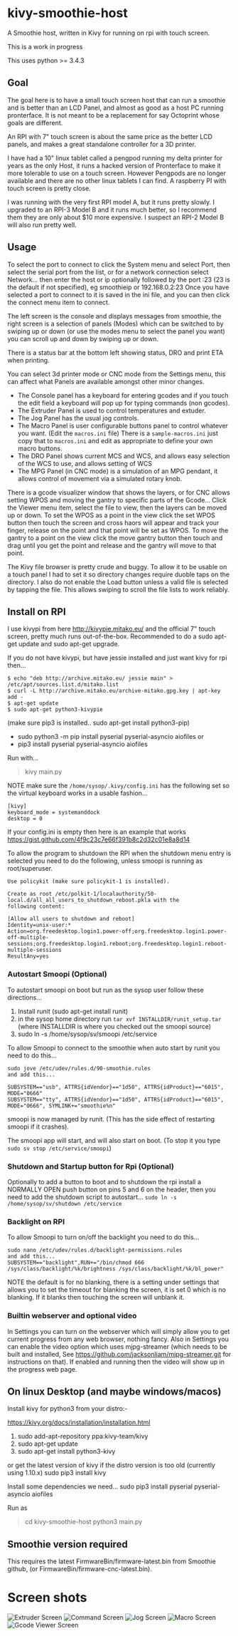 # kivy-smoothie-host
A Smoothie host, written in Kivy for running on rpi with touch screen.

This is a work in progress

This uses python >= 3.4.3

## Goal
The goal here is to have a small touch screen host that can run a smoothie and is better than an LCD Panel, and almost as good as a host PC running pronterface.
It is not meant to be a replacement for say Octoprint whose goals are different.

An RPI with 7" touch screen is about the same price as the better LCD panels, and makes a great standalone controller for a 3D printer.

I have had a 10" linux tablet called a pengpod running my delta printer for years as the only Host, it runs a hacked version of Pronterface to make it more tolerable to use on a touch screen. However Pengpods are no longer available and there are no other linux tablets I can find. A raspberry PI with touch screen is pretty close.

I was running with the very first RPI model A, but it runs pretty slowly.
I upgraded to an RPI-3 Model B and it runs much better, so I recommend them they are only about $10 more expensive.
I suspect an RPI-2 Model B will also run pretty well.

## Usage

To select the port to connect to click the System menu and select Port, then select the serial port from the list, or for a network connection select Network...
then enter the host or ip optionally followed by the port :23 (23 is the default if not specified), eg smoothieip or 192.168.0.2:23
Once you have selected a port to connect to it is saved in the ini file, and you can then click the connect menu item to connect.

The left screen is the console and displays messages from smoothie, the right screen is a selection of panels (Modes) which can be switched to by swiping up or down
(or use the modes menu to select the panel you want) you can scroll up and down by swiping up or down.

There is a status bar at the bottom left showing status, DRO and print ETA when printing.

You can select 3d printer mode or CNC mode from the Settings menu, this can affect what Panels are available amongst other minor changes.

- The Console panel has a keyboard for entering gcodes and if you touch the edit field a keyboard will pop up for typing commands (non gcodes).
- The Extruder Panel is used to control temperatures and extuder.
- The Jog Panel has the usual jog controls.
- The Macro Panel is user configurable buttons panel to control whatever you want. (Edit the `macros.ini` file)
  There is a `sample-macros.ini` just copy that to `macros.ini` and edit as appropriate to define your own macro buttons.
- The DRO Panel shows current MCS and WCS, and allows easy selection of the WCS to use, and allows setting of WCS
- The MPG Panel (in CNC mode) is a simulation of an MPG pendant, it allows control of movement via a simulated rotary knob.

There is a gcode visualizer window that shows the layers, or for CNC allows setting WPOS and moving the gantry to specific parts of the Gcode...
Click the Viewer menu item, select the file to view, then the layers can be moved up or down.
To set the WPOS as a point in the view click the set WPOS button then touch the screen and cross haors will appear and track your finger, release on the point and that point will be set as WPOS. To move the gantry to a point on the view click the move gantry button then touch and drag until you get the point and release and the gantry will move to that point.

The Kivy file browser is pretty crude and buggy. To allow it to be usable on a touch panel I had to set it so directory changes require duoble taps on the directory. I also do not enable the Load button unless a valid file is selected by tapping the file. This allows swiping to scroll the file lists to work reliably.

## Install on RPI

I use kivypi from here  http://kivypie.mitako.eu/ and the official 7" touch screen, pretty much runs out-of-the-box.
Recommended to do a sudo apt-get update and sudo apt-get upgrade.

If you do not have kivypi, but have jessie installed and just want kivy for rpi then...

    $ echo "deb http://archive.mitako.eu/ jessie main" > /etc/apt/sources.list.d/mitako.list
    $ curl -L http://archive.mitako.eu/archive-mitako.gpg.key | apt-key add -
    $ apt-get update
    $ sudo apt-get python3-kivypie

(make sure pip3 is installed.. sudo apt-get install python3-pip)

- sudo python3 -m pip install pyserial pyserial-asyncio aiofiles
or
- pip3 install pyserial pyserial-asyncio aiofiles

Run with...

> kivy main.py

NOTE make sure the ```/home/sysop/.kivy/config.ini``` has the following set so the virtual keyboard works in a usable fashion...

    [kivy]
    keyboard_mode = systemanddock
    desktop = 0

If your config.ini is empty then here is an example that works https://gist.github.com/4f9c23c7e66f391b8c2d32c01e8a8d14


To allow the program to shutdown the RPI when the shutdown menu entry is selected you need to do the following, unless smoopi is running as root/superuser.


    Use policykit (make sure policykit-1 is installed).

    Create as root /etc/polkit-1/localauthority/50-local.d/all_all_users_to_shutdown_reboot.pkla with the 
    following content:

    [Allow all users to shutdown and reboot]
    Identity=unix-user:*
    Action=org.freedesktop.login1.power-off;org.freedesktop.login1.power-off-multiple-sessions;org.freedesktop.login1.reboot;org.freedesktop.login1.reboot-multiple-sessions
    ResultAny=yes

### Autostart Smoopi (Optional)

To autostart smoopi on boot but run as the sysop user follow these directions...

1. Install runit (sudo apt-get install runit)
2. in the sysop home directory run ```tar xvf INSTALLDIR/runit_setup.tar``` (where INSTALLDIR is where you checked out the smoopi source)
3. sudo ln -s /home/sysop/sv/smoopi /etc/service

To allow Smoopi to connect to the smoothie when auto start by runit you need to do this...
    
    sudo jove /etc/udev/rules.d/90-smoothie.rules
    and add this...

    SUBSYSTEM=="usb", ATTRS{idVendor}=="1d50", ATTRS{idProduct}=="6015", MODE="0666"
    SUBSYSTEM=="tty", ATTRS{idVendor}=="1d50", ATTRS{idProduct}=="6015", MODE="0666", SYMLINK+="smoothie%n"


smoopi is now managed by runit. (This has the side effect of restarting smoopi if it crashes).

The smoopi app will start, and will also start on boot. (To stop it you type ```sudo sv stop /etc/service/smoopi```)

### Shutdown and Startup button for Rpi (Optional)
Optionally to add a button to boot and to shutdown the rpi install a NORMALLY OPEN push button on pins 5 and 6 on the header, 
then you need to add the shutdown script to autostart... ```sudo ln -s /home/sysop/sv/shutdown /etc/service```

### Backlight on RPI
To allow Smoopi to turn on/off the backlight you need to do this...

    sudo nano /etc/udev/rules.d/backlight-permissions.rules
    and add this...
    SUBSYSTEM=="backlight",RUN+="/bin/chmod 666 /sys/class/backlight/%k/brightness /sys/class/backlight/%k/bl_power"

NOTE the default is for no blanking, there is a setting under settings that allows you to set the timeout for blanking the screen, it is set 0 which is no blanking. If it blanks then touching the screen will unblank it.

### Builtin webserver and optional video
In Settings you can turn on the webserver which will simply allow you to get current progress from any web browser, nothing fancy.
Also in Settings you can enable the video option which uses mjpg-streamer 
(which needs to be built and installed, See https://github.com/jacksonliam/mjpg-streamer.git for instructions on that). If enabled and running then the video will show up in the progress web page.

## On linux Desktop (and maybe windows/macos)

Install kivy for python3 from your distro:-

https://kivy.org/docs/installation/installation.html

1. sudo add-apt-repository ppa:kivy-team/kivy
2. sudo apt-get update
3. sudo apt-get install python3-kivy

or get the latest version of kivy if the distro version is too old (currently using  1.10.x)
sudo pip3 install kivy


Install some dependencies we need...
sudo pip3 install pyserial pyserial-asyncio aiofiles

Run as
> cd kivy-smoothie-host
> python3 main.py

## Smoothie version required

This requires the latest FirmwareBin/firmware-latest.bin from Smoothie github, (or FirmwareBin/firmware-cnc-latest.bin).

# Screen shots
![Extruder Screen](screen1.png)
![Command Screen](screen2.png)
![Jog Screen](screen3.png)
![Macro Screen](macro-screen.png)
![Gcode Viewer Screen](viewerscreen.png)

